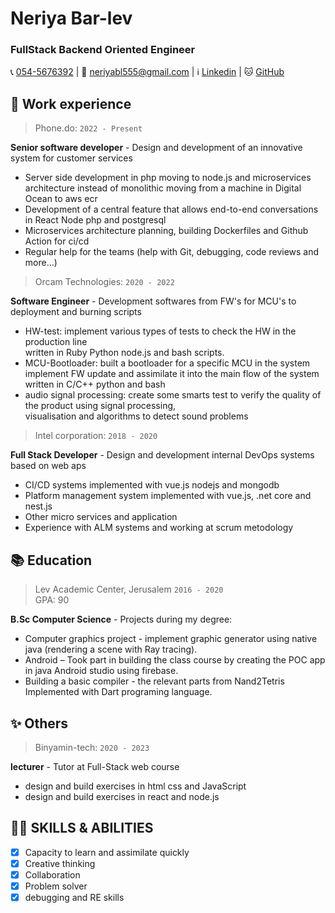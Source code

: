 # Neriya Bar-lev

### FullStack Backend Oriented Engineer

📞 [054-5676392](tel:0545676392) | 📧 [neriyabl555@gmail.com](neriyabl555@gmail.com) | ℹ [Linkedin](https://www.linkedin.com/in/neriya-bar-lev) | 🐱 [GitHub](https://github.com/neriyabl)

## 💼 Work experience

> Phone.do: `2022 - Present`

**Senior software developer** - Design and development of an innovative system for customer services

- Server side development in php moving to node.js and microservices architecture instead of monolithic moving from a machine in Digital Ocean to aws ecr
- Development of a central feature that allows end-to-end conversations in React Node php and postgresql
- Microservices architecture planning, building Dockerfiles and Github Action for ci/cd
- Regular help for the teams (help with Git, debugging, code reviews and more...)

> Orcam Technologies: `2020 - 2022`

**Software Engineer** - Development softwares from FW's for MCU's to deployment and burning scripts

- HW-test: implement various types of tests to check the HW in the production line  
  written in Ruby Python node.js and bash scripts.
- MCU-Bootloader: built a bootloader for a specific MCU in the system  
  implement FW update and assimilate it into the main flow of the system  
  written in C/C++ python and bash
- audio signal processing: create some smarts test to verify the quality of the product using signal processing,  
  visualisation and algorithms to detect sound problems

> Intel corporation: `2018 - 2020`

**Full Stack Developer** - Design and development internal DevOps systems based on web aps

- CI/CD systems implemented with vue.js nodejs and mongodb
- Platform management system implemented with vue.js, .net core and nest.js
- Other micro services and application
- Experience with ALM systems and working at scrum metodology

## 📚 Education

> Lev Academic Center, Jerusalem `2016 - 2020`  
> GPA: 90

**B.Sc Computer Science** - Projects during my degree:

- Computer graphics project - implement graphic generator using native java (rendering a scene with Ray tracing).
- Android – Took part in building the class course by creating the POC app in java Android studio using firebase.
- Building a basic compiler - the relevant parts from Nand2Tetris Implemented with Dart programing language.

## ✨ Others

> Binyamin-tech: `2020 - 2023`

**lecturer** - Tutor at Full-Stack web course

- design and build exercises in html css and JavaScript
- design and build exercises in react and node.js

## 👨‍💻 SKILLS & ABILITIES

- [x] Capacity to learn and assimilate quickly
- [x] Creative thinking
- [x] Collaboration
- [x] Problem solver
- [x] debugging and RE skills
